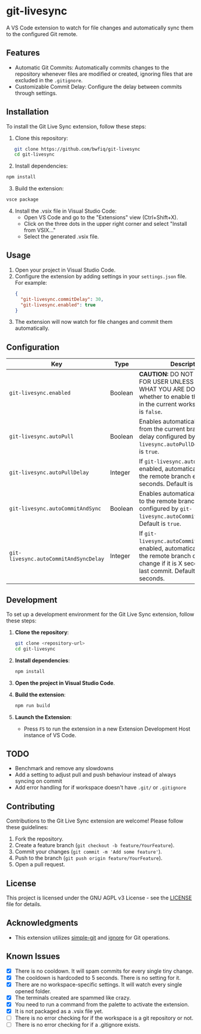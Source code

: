 # git-livesync

A VS Code extension to watch for file changes and automatically sync them to the configured Git remote.

## Features

- Automatic Git Commits: Automatically commits changes to the repository whenever files are modified or created, ignoring files that are excluded in the `.gitignore`.
- Customizable Commit Delay: Configure the delay between commits through settings.

## Installation

To install the Git Live Sync extension, follow these steps:

1. Clone this repository:

```bash
   git clone https://github.com/bwfiq/git-livesync
   cd git-livesync
```

2. Install dependencies:

```bash
npm install
```

3. Build the extension:

```bash
vsce package
```

4. Install the .vsix file in Visual Studio Code:
   - Open VS Code and go to the "Extensions" view (Ctrl+Shift+X).
   - Click on the three dots in the upper right corner and select "Install from VSIX..."
   - Select the generated .vsix file.

## Usage

1. Open your project in Visual Studio Code.
2. Configure the extension by adding settings in your `settings.json` file. For example:
   ```json
   {
     "git-livesync.commitDelay": 30,
     "git-livesync.enabled": true
   }
   ```
3. The extension will now watch for file changes and commit them automatically.

## Configuration

| Key                                   | Type    | Description                                                                                                                                                                  |
| ------------------------------------- | ------- | ---------------------------------------------------------------------------------------------------------------------------------------------------------------------------- |
| `git-livesync.enabled`                | Boolean | **CAUTION:** DO NOT ENABLE THIS FOR USER UNLESS YOU KNOW WHAT YOU ARE DOING! Specifies whether to enable this extension in the current workspace. Default is `false`.        |
| `git-livesync.autoPull`               | Boolean | Enables automatically pulling from the current branch after a delay configured by `git-livesync.autoPullDelay`. Default is `true`.                                           |
| `git-livesync.autoPullDelay`          | Integer | If `git-livesync.autoPull` is enabled, automatically pulls from the remote branch every X seconds. Default is 5 seconds.                                                     |
| `git-livesync.autoCommitAndSync`      | Boolean | Enables automatically committing to the remote branch after a delay configured by `git-livesync.autoCommitAndSyncDelay`. Default is `true`.                                  |
| `git-livesync.autoCommitAndSyncDelay` | Integer | If `git-livesync.autoCommitAndSync` is enabled, automatically commits to the remote branch on a file change if it is X seconds after the last commit. Default is 30 seconds. |

## Development

To set up a development environment for the Git Live Sync extension, follow these steps:

1. **Clone the repository**:

   ```bash
   git clone <repository-url>
   cd git-livesync
   ```

2. **Install dependencies**:

   ```bash
   npm install
   ```

3. **Open the project in Visual Studio Code**.

4. **Build the extension**:

   ```bash
   npm run build
   ```

5. **Launch the Extension**:
   - Press `F5` to run the extension in a new Extension Development Host instance of VS Code.

## TODO

- Benchmark and remove any slowdowns
- Add a setting to adjust pull and push behaviour instead of always syncing on commit
- Add error handling for if workspace doesn't have `.git/` or `.gitignore`

## Contributing

Contributions to the Git Live Sync extension are welcome! Please follow these guidelines:

1. Fork the repository.
2. Create a feature branch (`git checkout -b feature/YourFeature`).
3. Commit your changes (`git commit -m 'Add some feature'`).
4. Push to the branch (`git push origin feature/YourFeature`).
5. Open a pull request.

## License

This project is licensed under the GNU AGPL v3 License - see the [LICENSE](LICENSE) file for details.

## Acknowledgments

- This extension utilizes [simple-git](https://www.npmjs.com/package/simple-git) and [ignore](https://www.npmjs.com/package/ignore) for Git operations.

## Known Issues

- [x] There is no cooldown. It will spam commits for every single tiny change.
- [x] The cooldown is hardcoded to 5 seconds. There is no setting for it.
- [x] There are no workspace-specific settings. It will watch every single opened folder.
- [x] The terminals created are spammed like crazy.
- [x] You need to run a command from the palette to activate the extension.
- [x] It is not packaged as a .vsix file yet.
- [ ] There is no error checking for if the workspace is a git repository or not.
- [ ] There is no error checking for if a .gitignore exists.
